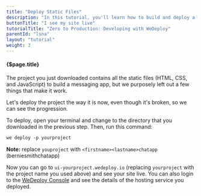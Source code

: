 ```yaml
---
title: "Deploy Static Files"
description: "In this tutorial, you'll learn how to build and deploy a chat app with WeDeploy."
buttonTitle: "I see my site live"
tutorialTitle: "Zero to Production: Developing with WeDeploy"
parentId: "lsna"
layout: "tutorial"
weight: 3
---
```


#### {$page.title}

The project you just downloaded contains all the static files (HTML, CSS, and JavaScript) to build a messaging app, but we purposely left out a few things that make it work.

Let's deploy the project the way it is now, even though it's broken, so we can see the progression.

To deploy, open your terminal and change to the directory that you downloaded in the previous step. Then, run this command:

```xml
we deploy -p yourproject
```

**Note:** replace `youproject` with `<firstname><lastname>chatapp` (berniesmithchatapp)

Now you can go to `ui-yourproject.wedeploy.io` (replacing `yourproject` with the project name you used above) and see your site live. You can also login to the <a href="https://console.wedeploy.com" target="_blank">WeDeploy Console</a> and see the details of the hosting service you deployed.
